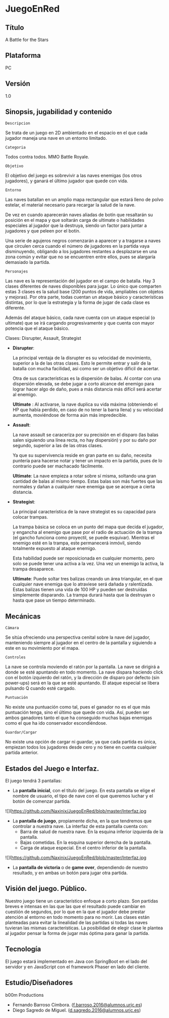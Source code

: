 # JuegoEnRed
## Título
A Battle for the Stars
## Plataforma 
PC
## Versión
1.0
## Sinopsis, jugabilidad y contenido
    Descripcion
Se trata de un juego en 2D ambientado en el espacio en el que cada jugador maneja una nave en un entorno limitado.

    Categoria
Todos contra todos. MMO Battle Royale.

    Objetivo
El objetivo del juego es sobrevivir a las naves enemigas (los otros jugadores), y ganará el último jugador que quede con vida.

    Entorno
Las naves batallan en un amplio mapa rectangular que estará lleno de polvo estelar, el material necesario para recargar la salud de la nave. 

De vez en cuando aparecerán naves aliadas de botín que resaltarán su posición en el mapa y que soltarán carga de ultimate o habilidades especiales al jugador que la destruya, siendo un factor para juntar a jugadores y que peleen por el botín.

Una serie de agujeros negros comenzarán a aparecer y a tragarse a naves que circulen cerca cuando el número de jugadores en la partida vaya disminuyendo, obligando a los jugadores restantes a desplazarse en una zona común y evitar que no se encuentren entre ellos, pues se alargaría demasiado la partida.

    Personajes
Las nave es la representación del jugador en el campo de batalla. Hay 3 clases diferentes de naves disponibles para jugar. Lo único que comparten estas 3 clases es la salud base (200 puntos de vida, ampliables con objetos y mejoras). Por otra parte, todas cuentan un ataque básico y características distintas, por lo que la estrategia y la forma de jugar de cada clase es diferente.

Además del ataque básico, cada nave cuenta con un ataque especial (o ultimate) que se irá cargando progresivamente y que cuenta con mayor potencia que el ataque básico.

Clases: Disrupter, Assault, Strategist
- **Disrupter**:

  La principal ventaja de la disrupter es su velocidad de movimiento, superior a la de las otras clases. Esto le permite entrar y salir de la batalla con mucha facilidad, asi como ser un objetivo dificil de acertar.

  Otra de sus características es la dispersión de balas. Al contar con una dispersión elevada, se debe jugar a corto alcance del enemigo para lograr hacer algo de daño, pues a más distancia más difícil será acertar al enemigo.

  **Ultimate** : Al activarse, la nave duplica su vida máxima (obteniendo el HP que había perdido, en caso de no tener la barra llena) y su velocidad aumenta, moviéndose de forma aún más impredecible.

- **Assault**:

  La nave assault se caraceriza por su precisión en el disparo (las balas salen siguiendo una línea recta, no hay dispersión) y por su daño por segundo, superior a las de las otras clases.
  
  Ya que su supervivencia reside en gran parte en su daño, necesita puntería para hacerse notar y tener un impacto en la partida, pues de lo contrario puede ser machacado fácilmente.

  **Ultimate**: La nave empieza a rotar sobre sí misma, soltando una gran cantidad de balas al mismo tiempo. Estas balas son más fuertes que las normales y dañan a cualquier nave enemiga que se acerque a cierta distancia.
- **Strategist**:

  La principal característica de la nave strategist es su capacidad para colocar trampas.

  La trampa básica se coloca en un punto del mapa que decida el jugador, y engancha al enemigo que pase por el radio de actuación de la trampa (el gancho funciona como proyectil, se puede esquivar). Mientras el enemigo esté en la trampa, este permanecerá inmóvil, siendo totalmente expuesto al ataque enemigo.

  Esta habilidad puede ser reposicionada en cualquier momento, pero solo se puede tener una activa a la vez. Una vez un enemigo la activa, la trampa desaparece.

  **Ultimate**: Puede soltar tres balizas creando un área triangular, en el que cualquier nave enemiga que lo atraviese será dañada y ralentizada. Estas balizas tienen una vida de 100 HP y pueden ser destruidas simplemente disparando. La trampa durará hasta que la destruyan o hasta que pase un tiempo determinado.

   
## Mecánicas
    Cámara
 Se sitúa ofreciendo una perspectiva cenital sobre la nave del jugador, manteniendo siempre al jugador en el centro de la pantalla y siguiendo a este en su movimiento por el mapa.
 
    Controles
 La nave se controla moviendo el ratón por la pantalla. La nave se dirigirá a donde se esté apuntando en todo momento. La nave dispara haciendo click con el botón izquierdo del ratón, y la dirección de disparo por defecto (sin power-ups) será en la que se esté apuntando. El ataque especial se libera pulsando Q cuando esté cargado.
  
    Puntuación 
 No existe una puntuación como tal, pues el ganador no es el que más puntuación tenga, sino el último que quede con vida. Así, pueden ser ambos ganadores tanto el que ha conseguido muchas bajas enemigas como el que ha ido conservador escondiéndose.
  
    Guardar/Cargar
 No existe una opción de cargar ni guardar, ya que cada partida es única, empiezan todos los jugadores desde cero y no tiene en cuenta cualquier partida anterior.
	

## Estados del Juego e Interfaz.
  El juego tendrá 3 pantallas:

- La **pantalla inicial**, con el título del juego. En esta pantalla se elige el nombre de usuario, el tipo de nave con el que queremos luchar y el botón de comenzar partida.
 
![](https://github.com/Naxinix/JuegoEnRed/blob/master/Interfaz.jpg
- La **pantalla de juego**, propiamente dicha, en la que tendremos que controlar a nuestra nave. La interfaz de esta pantalla cuenta con:
  - Barra de salud de nuestra nave. En la esquina inferior izquierda de la pantalla.
  - Bajas cometidas. En la esquina superior derecha de la pantalla.
  - Carga de ataque especial. En el centro inferior de la pantalla.
  
![](https://github.com/Naxinix/JuegoEnRed/blob/master/Interfaz.jpg
  
  
- La **pantalla de victoria** o de **game over**, dependiendo de nuestro resultado, y en ambas un botón para jugar otra partida.

## Visión del juego. Público.
Nuestro juego tiene un característico enfoque a corto plazo. Son partidas breves e intensas en las que las que el resultado puede cambiar en cuestión de segundos, por lo que en la que el jugador debe prestar atención al entorno en todo momento para no morir. 
Las clases están planteadas para evitar la linealidad de las partidas si todas las naves tuvieran las mismas características. 
La posibilidad de elegir clase le plantea al jugador pensar la forma de jugar más óptima para ganar la partida.

## Tecnología
El juego estará implementado en Java con SpringBoot en el lado del servidor y en JavaScript con el framework Phaser en lado del cliente.	

## Estudio/Diseñadores
b00m Productions


* Fernando Barroso Címbora. (f.barroso.2016@alumnos.urjc.es)
* Diego Sagredo de Miguel.  (d.sagredo.2016@alumnos.urjc.es)


